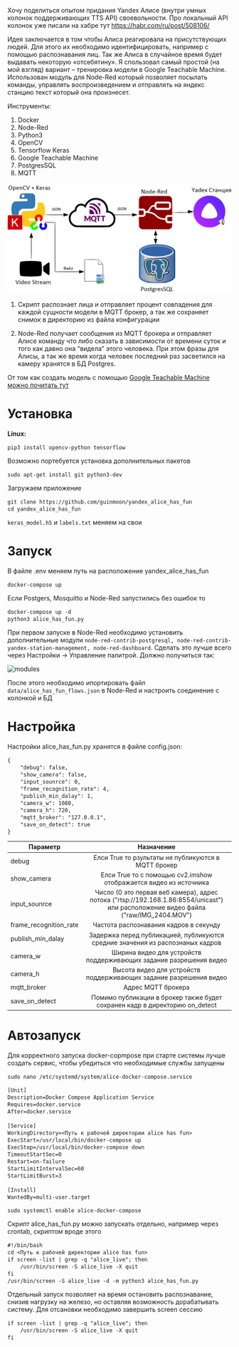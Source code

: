 Хочу поделиться опытом придания Yandex Алисе (внутри умных колонок поддерживающих TTS API) своевольности. Про локальный API колонок уже писали на хабре тут https://habr.com/ru/post/508106/

Идея заключается в том чтобы Алиса реагировала на присутствующих людей. Для этого их необходимо идентифицировать, например с помощью распознавания лиц. Так же Алиса в случайное время будет выдавать некоторую «отсебятину». Я спользовал самый простой (на мой взгляд) вариант – тренировка модели в Google Teachable Machine. Использован модуль для Node-Red который позволяет посылать команды, управлять воспроизведением и отправлять на яндекс станцию текст который она произнесет.

Инструменты:
1.	Docker
2.	Node-Red
3.	Python3
4.	OpenCV
5.	Tensorflow Keras
6.	Google Teachable Machine
7.	PostgresSQL
8.	MQTT


![Sheme](/images/sheme.png)

1)	Скрипт распознает лица и отправляет процент совпадения для каждой сущности модели в MQTT брокер, а так же сохраняет снимок в директорию из файла конфигурации

2)	Node-Red получает сообщения из MQTT брокера и отправляет Алисе команду что либо сказать в зависимости от времени суток и того как давно она “видела” этого человека. При этом фразы для Алисы, а так же время когда человек последний раз засветился на камеру хранятся в БД Postgres.

От том как создать модель с помощью [Google Teachable Machine можно почитать тут](./CrerateModel.md)

# Установка

**Linux:**
```
pip3 install opencv-python tensorflow
```
Возможно портебуется установка дополнительных пакетов
```
sudo apt-get install git python3-dev 
```
Загружаем приложение
```
git clone https://github.com/guinmoon/yandex_alice_has_fun
cd yandex_alice_has_fun 
```
```keras_model.h5``` и ```labels.txt``` меняем на свои


# Запуск
В файле .env меняем путь на расположение yandex_alice_has_fun
```
docker-compose up
```
Если Postgers, Mosquitto и Node-Red запустились без ошибок то
```
docker-compose up -d
python3 alice_has_fun.py
```
При первом запуске в Node-Red необходимо установить дополнительные модули ```node-red-contrib-postgresql, node-red-contrib-yandex-station-management, node-red-dashboard```. Сделать это лучше всего через Настройки -> Управление палитрой. Должно получиться так:

![modules](/images/red_modules.png)

После этого необходимо ипортировать файл ```data/alice_has_fun_flows.json``` в Node-Red и настроить соединение с колонкой и БД
# Настройка
Настройки alice_has_fun.py хранятся в файле config.json:
```
{
    "debug": false,
    "show_camera": false,
    "input_sounrce": 0,
    "frame_recognition_rate": 4,
    "publish_min_dalay": 1,
    "camera_w": 1080,
    "camera_h": 720,
    "mqtt_broker": "127.0.0.1",
    "save_on_detect": true
}
```
| Параметр               |                                                              Назначение                                                              |
| ---------------------- | :----------------------------------------------------------------------------------------------------------------------------------: |
| debug                  |                                         Елси True то рзультаты не публикуются в MQTT брокер                                          |
| show_camera            |                                  Елси True то с помощью cv2.imshow отображается видео из источника                                   |
| input_sounrce          | Число (0 это первая веб камера), адрес потока ("rtsp://192.168.1.86:8554/unicast") или расположение видео файла ("raw/IMG_2404.MOV") |
| frame_recognition_rate |                                                Частота распознавания кадров в секунду                                                |
| publish_min_dalay      |                            Задержка перед публикацией, публикуются средние значения из распознаных кадров                            |
| camera_w               |                                  Ширина видео для устройств поддерживающих задание разрешения видео                                  |
| camera_h               |                                  Высота видео для устройств поддерживающих задание разрешения видео                                  |
| mqtt_broker            |                                                          Адрес MQTT брокера                                                          |
| save_on_detect         |                             Помимо публикации в брокер также будет сохранен кадр в директорию on_detect                              |

# Автозапуск
Для корректного запуска docker-copmpose при старте системы лучше создать сервис, чтобы убедиться что необходимые службы запущены
```
sudo nano /etc/systemd/system/alice-docker-compose.service
```
```
[Unit]
Description=Docker Compose Application Service
Requires=docker.service
After=docker.service

[Service]
WorkingDirectory=<Путь к рабочей директории alice has fun>
ExecStart=/usr/local/bin/docker-compose up
ExecStop=/usr/local/bin/docker-compose down
TimeoutStartSec=0
Restart=on-failure
StartLimitIntervalSec=60
StartLimitBurst=3

[Install]
WantedBy=multi-user.target
```
```
sudo systemctl enable alice-docker-compose
```
Скрипт alice_has_fun.py можно запускать отдельно, например через crontab, скриптом вроде этого
```
#!/bin/bash
cd <Путь к рабочей директории alice has fun>
if screen -list | grep -q "alice_live"; then
    /usr/bin/screen -S alice_live -X quit
fi
/usr/bin/screen -S alice_live -d -m python3 alice_has_fun.py
```
Отдельный запуск позволяет на время остановить распознавание, снизив нагрузку на железо, но оставляя возможность дорабатывать систему.
Для отсановки необходимо завершить screen сессию
```
if screen -list | grep -q "alice_live"; then
    /usr/bin/screen -S alice_live -X quit
fi
```